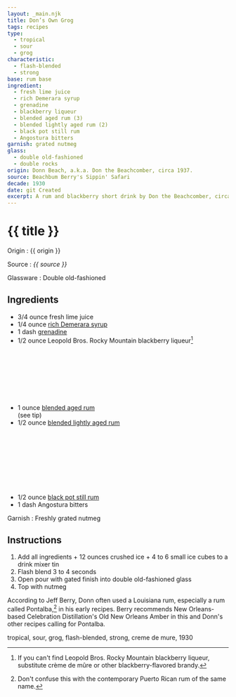 ```yaml
---
layout: _main.njk
title: Don’s Own Grog
tags: recipes
type:
  - tropical
  - sour
  - grog
characteristic:
  - flash-blended
  - strong
base: rum base
ingredient:
  - fresh lime juice
  - rich Demerara syrup
  - grenadine
  - blackberry liqueur
  - blended aged rum (3)
  - blended lightly aged rum (2)
  - black pot still rum
  - Angostura bitters
garnish: grated nutmeg
glass:
  - double old-fashioned
  - double rocks
origin: Donn Beach, a.k.a. Don the Beachcomber, circa 1937.
source: Beachbum Berry's Sippin' Safari
decade: 1930
date: git Created
excerpt: A rum and blackberry short drink by Don the Beachcomber, circa 1937.
---
```

<!-- markdownlint-disable MD025 -->
# {{ title }}
<!-- markdownlint-enable MD025 -->

Origin
  : {{ origin }}

Source
  : <cite><span data-pagefind-filter="Source">{{ source }}</span></cite>

Glassware
  : <span data-pagefind-filter="Glassware">Double old-fashioned</span>

## Ingredients

* 3/4 ounce fresh lime juice
* 1/4 ounce [rich Demerara syrup](/mixes/2-1-simple-syrup)
* 1 dash [grenadine](/mixes/grenadine/)
* 1/2 ounce Leopold Bros. Rocky Mountain blackberry liqueur[^1]
* 1 ounce [blended aged rum](/rums/05-rum-blended-aged/)<icon-l class="bigger" label="3"><span class="with-icon"><svg class="icon"><use href="/assets/images/icons/circle-3.svg#circle-3"></use></svg></span></icon-l><span class="after-icon"></span>(see tip)
* 1/2 ounce [blended lightly aged rum](/rums/04-rum-blended-lightly-aged/)<icon-l space="1em" class="bigger" label="(2)"><span class="with-icon"><svg class="icon"><use href="/assets/images/icons/circle-2.svg#circle-2"></use></svg></span></icon-l>
* 1/2 ounce [black pot still rum](/rums/10-rum-black-pot-still/)
* 1 dash Angostura bitters

[^1]: If you can't find Leopold Bros. Rocky Mountain blackberry liqueur, substitute crème de mûre or other blackberry-flavored brandy.

Garnish
  : Freshly grated nutmeg

## Instructions

1. Add all ingredients + 12 ounces crushed ice + 4 to 6 small ice cubes to a drink mixer tin
2. Flash blend 3 to 4 seconds
3. Open pour with gated finish into double old-fashioned glass
4. Top with nutmeg

<tiki-callout type="tip">

  According to Jeff Berry, Donn often used a Louisiana rum, especially a rum called Pontalba,[^2] in his early recipes. Berry recommends New Orleans-based Celebration Distillation's Old New Orleans Amber in this and Donn's other recipes calling for Pontalba.

[^2]: Don't confuse this with the contemporary Puerto Rican rum of the same name.

</tiki-callout>

<div
  class="sr-only"
  data-cat[0]="Drink"
  data-type[0]="Tropical"
  data-type[1]="Sour"
  data-type[2]="Grog"
  data-char[0]="Flash-blended"
  data-char[1]="Strong"
  data-base[0]="Rum/Cane spirits"
  data-ingredient[0]="Lime juice"
  data-ingredient[1]="Rich Demerara syrup"
  data-ingredient[2]="Grenadine"
  data-ingredient[3]="Blackberry liqueur"
  data-ingredient[4]="Leopold Bros. Rocky Mountain blackberry liqueur"
  data-ingredient[5]="Crème de mûre"
  data-ingredient[6]="Brandy, blackberry-flavored"
  data-ingredient[7]="Blended aged rum [3]"
  data-ingredient[8]="Blended lightly aged rum [2]"
  data-ingredient[9]="Black pot still rum"
  data-ingredient[10]="Angostura bitters"
  data-pantry[0]="Nutmeg, grated"
  data-juice[0]="Lime juice"
  data-syrup[0]="Rich Demerara syrup"
  data-syrup[1]="Grenadine"
  data-liquor[0]="Blackberry liqueur"
  data-liquor[1]="Leopold Bros. Rocky Mountain blackberry liqueur"
  data-liquor[2]="Crème de mûre"
  data-liquor[3]="Brandy, blackberry-flavored"
  data-liquor[4]="Blended aged rum [3]"
  data-liquor[5]="Blended lightly aged rum [2]"
  data-liquor[6]="Black pot still rum"
  data-bitters[0]="Angostura bitters"
  data-origin[0]="Don the Beachcomber"
  data-origin[1]="Donn Beach"
  data-origin[2]="Ernest Raymond Gantt"
  data-garnish[0]="Nutmeg, grated"
  data-glass[0]="Double rocks"
  data-decade[0]="1930"
  data-pagefind-filter="
    Category[data-cat[0]],
    Type[data-type[0]],
    Type[data-type[1]],
    Type[data-type[2]],
    Characteristic[data-char[0]],
    Characteristic[data-char[1]],
    Base[data-base[0]],
    Ingredient[data-ingredient[0]],
    Ingredient[data-ingredient[1]],
    Ingredient[data-ingredient[2]],
    Ingredient[data-ingredient[3]],
    Ingredient[data-ingredient[4]],
    Ingredient[data-ingredient[5]],
    Ingredient[data-ingredient[6]],
    Ingredient[data-ingredient[7]],
    Ingredient[data-ingredient[8]],
    Ingredient[data-ingredient[9]],
    Ingredient[data-ingredient[10]],
    Pantry[data-pantry[0]],
    Juice[data-juice[0]],
    Syrup[data-syrup[0]],
    Syrup[data-syrup[1]],
    Liquor[data-liquor[0]],
    Liquor[data-liquor[1]],
    Liquor[data-liquor[2]],
    Liquor[data-liquor[3]],
    Liquor[data-liquor[4]],
    Liquor[data-liquor[5]],
    Liquor[data-liquor[6]],
    Bitters[data-bitters[0]],
    Origin[data-origin[0]],
    Origin[data-origin[1]],
    Origin[data-origin[2]],
    Garnish[data-garnish[0]],
    Glassware[data-glass[0]],
    Decade[data-decade[0]]
  "
>
</div>

<div class="keywords" aria-hidden>tropical, sour, grog, flash-blended, strong, creme de mure, 1930</div>
